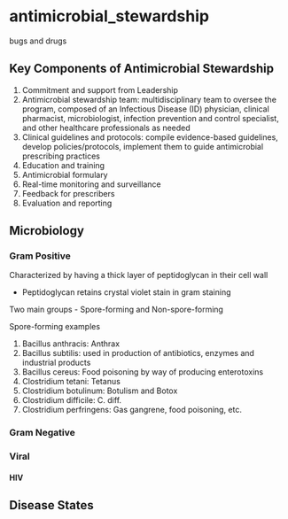 # antimicrobial_stewardship
bugs and drugs

## Key Components of Antimicrobial Stewardship
1. Commitment and support from Leadership
2. Antimicrobial stewardship team: multidisciplinary team to oversee the program, composed of an Infectious Disease (ID) physician, clinical pharmacist, microbiologist, infection prevention and control specialist, and other healthcare professionals as needed
3. Clinical guidelines and protocols: compile evidence-based guidelines, develop policies/protocols, implement them to guide antimicrobial prescribing practices
4. Education and training
5. Antimicrobial formulary
6. Real-time monitoring and surveillance
7. Feedback for prescribers
8. Evaluation and reporting

## Microbiology
### Gram Positive
Characterized by having a thick layer of peptidoglycan in their cell wall
- Peptidoglycan retains crystal violet stain in gram staining

Two main groups - Spore-forming and Non-spore-forming

Spore-forming examples
1. Bacillus anthracis: Anthrax
2. Bacillus subtilis: used in production of antibiotics, enzymes and industrial products
3. Bacillus cereus: Food poisoning by way of producing enterotoxins
4. Clostridium tetani: Tetanus
5. Clostridium botulinum: Botulism and Botox
6. Clostridium difficile: C. diff. 
7. Clostridium perfringens: Gas gangrene, food poisoning, etc.

### Gram Negative

### Viral
#### HIV

## Disease States
